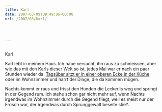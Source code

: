 ```yaml
---
title: Karl
date: 2007-03-09T09:49:06+00:00
url: /2007/03/karl/




---
```

<div class="flickr">
  <a href="http://www.flickr.com/photos/schreibblogade/415597439/"><img src="//farm1.static.flickr.com/167/415597439_a592f8131d.jpg" class="flickr-photo" alt="" /></a></p>

  <p>
    Karl
  </p>
</div>

Karl lebt in meinem Haus. Ich habe versucht, ihn raus zu schmeissen, aber wie das mit den Karls dieser Welt so ist, jedes Mal war er nach ein paar Stunden wieder da. [Tagsüber sitzt er in einer oberen Ecke in der Küche][1] oder im Wohnzimmer und harrt der Dinge, die da kommen mögen.

Nachts kommt er raus und frisst den Hunden die Leckerlis weg und springt in der Gegend rum. Ich stehe schon gar nicht mehr auf, wenn Nachts irgendwas im Wohnzimmer durch die Gegend fliegt, weil es meist nur der Frosch war, der irgendwas durch Sprunggewalt beseite stie?.

 [1]: http://flickr.com/photos/schreibblogade/416137378/
